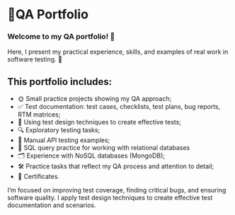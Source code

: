 # 📄QA Portfolio 
<h3> Welcome to my QA portfolio! 👋</h3>

Here, I present my practical experience, skills, and examples of real work in software testing. 🚀

## This portfolio includes:
- 🌞 Small practice projects showing my QA approach;
- ✅ Test documentation: test cases, checklists, test plans, bug reports, RTM matrices;
- 🧩 Using test design techniques to create effective tests;
- 🔍 Exploratory testing tasks;
- 🔌 Manual API testing examples;
- 🧠 SQL query practice for working with relational databases
- 🗂️ Experience with NoSQL databases (MongoDB);
- 🛠️ Practice tasks that reflect my QA process and attention to detail;
- 🎯 Certificates. 

I’m focused on improving test coverage, finding critical bugs, and ensuring software quality. I apply test design techniques to create effective test documentation and scenarios.

